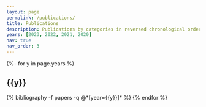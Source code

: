 ```yaml
---
layout: page
permalink: /publications/
title: Publications
description: Publications by categories in reversed chronological order. Generated by jekyll-scholar.
years: [2023, 2022, 2021, 2020]
nav: true
nav_order: 3
---
```

<!-- _pages/publications.md -->
<div class="publications">

{%- for y in page.years %}
  <h2 class="year">{{y}}</h2>
  {% bibliography -f papers -q @*[year={{y}}]* %}
{% endfor %}

</div>
